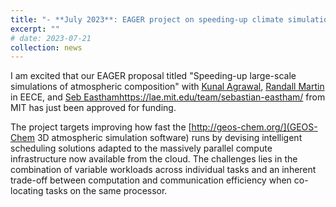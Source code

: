 ```yaml
---
title: "- **July 2023**: EAGER project on speeding-up climate simulations is funded"
excerpt: ""
# date: 2023-07-21
collection: news
---
```


I am excited that our EAGER proposal titled "Speeding-up large-scale simulations of atmospheric composition" 
with [Kunal Agrawal](http://www.cse.wustl.edu/~kunal/), [Randall Martin](https://sites.wustl.edu/acag/) in EECE, 
and [Seb Easthamhttps://lae.mit.edu/team/sebastian-eastham/](https://lae.mit.edu/team/sebastian-eastham/) from MIT has just been approved for funding.

The project targets improving how fast the [http://geos-chem.org/](GEOS-Chem 3D atmospheric simulation software) 
runs by devising intelligent scheduling solutions adapted to the massively parallel compute infrastructure 
now available from the cloud.   The challenges lies in the combination of variable workloads across individual
tasks and an inherent trade-off between computation and communication efficiency when co-locating tasks on the
same processor.
